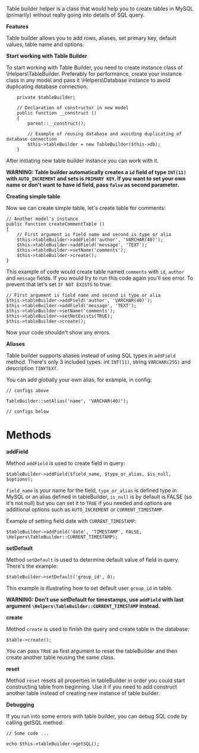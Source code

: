 Table builder helper is a class that would help you to create tables in MySQL (primarily) 
without really going into details of SQL query.

**Features**

Table builder allows you to add rows, aliases, set primary key, default values, table name and options.

**Start working with Table Builder**

To start working with Table Builder, you need to create instance class of 
\Helpers\TableBuilder. Preferably for performance, create your instance class in any model
and pass it \Helpers\Database instance to avoid duplicating database connection.

````
    private $tableBuilder;
    
    // Declaration of constructor in new model
    public function __construct () 
    {
        parent::__construct();
        
        // Example of reusing database and avoiding duplicating of database connection
        $this->tableBuilder = new TableBuilder($this->db);
    }
````

After initiating new table builder instance you can work with it.

**WARNING: Table builder automatically creates a `id` field of type `INT(11)` with `AUTO_INCREMENT` and sets is `PRIMARY KEY`.
If you want to set your own name or don't want to have id field, pass `false` as second parameter.**

**Creating simple table**

Now we can create simple table, let's create table for comments:

````
// Another model's instance
public function createCommentTable () 
{
    // First argument is field name and second is type or alia
    $this->tableBuilder->addField('author', 'VARCHAR(40)');
    $this->tableBuilder->addField('message', 'TEXT');
    $this->tableBuilder->setName('comments');
    $this->tableBuilder->create();
}
````


This example of code would create table named `comments` with `id`, `author` and `message` fields. 
If you would try to run this code again you'll see error. To prevent that let's set `IF NOT EXISTS` to true:

````
// First argument is field name and second is type or alia
$this->tableBuilder->addField('author', 'VARCHAR(40)');
$this->tableBuilder->addField('message', 'TEXT');
$this->tableBuilder->setName('comments');
$this->tableBuilder->setNotExists(TRUE);
$this->tableBuilder->create();
````

Now your code shouldn't show any errors.

**Aliases**

Table builder supports aliases instead of using SQL types in `addField` method.
There's only 3 included types: int `INT(11)`, string `VARCHAR(255)` and description `TINYTEXT`.

You can add globally your own alias, for example, in config:

````
// configs above

TableBuilder::setAlias('name', 'VARCHAR(40)');

// configs below

````

# Methods

**addField**

Method `addField` is used to create field in query:

````
$tableBuilder->addField($field_name, $type_or_alias, $is_null, $options);
````

`field_name` is your name for the field, `type_or_alias` is defined type in MySQL or an alias
defined in tableBuilder, `is_null` is by default is FALSE (so it's not null) but you can
set it to `TRUE` if you needed and options are additional options such as `AUTO_INCREMENT`
or `CURRENT_TIMESTAMP`.

Example of setting field date with `CURRENT_TIMESTAMP`:

````
$tableBuilder->addField('date', 'TIMESTAMP', FALSE, \Helpers\TableBuilder::CURRENT_TIMESTAMP);
````

**setDefault**

Method `setDefault` is used to determine default value of field in query. There's the example:

````
$tableBuilder->setDefault('group_id', 0);
````

This example is illustrating how to set default user `group_id` in table.

**WARNING: Don't use setDefault for timestamps, use `addField` with last argument `\Helpers\TableBuilder::CURRENT_TIMESTAMP` instead.**

**create**

Method `create` is used to finish the query and create table in the database:

````
$table->create();
````

You can pass `TRUE` as first argument to reset the tableBuilder and then create another table reusing the same class.

**reset**

Method `reset` resets all properties in tableBuilder in order you could start constructing table from beginning. Use it if you need to add construct another table instead of creating new instance of table builder.

**Debugging**

If you run into some errors with table builder, you can debug SQL code by calling getSQL method:

````
// Some code ...

echo $this->tableBuilder->getSQL();
````
